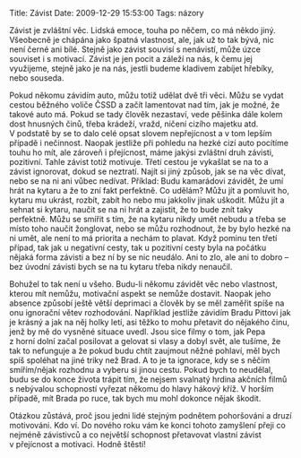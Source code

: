 Title: Závist
Date: 2009-12-29 15:53:00
Tags: názory

Závist je zvláštní věc. Lidská emoce, touha po něčem, co má někdo
jiný. Všeobecně je chápána jako špatná vlastnost, ale, jak už to
tak bývá, nic není černé ani bílé. Stejně jako závist souvisí
s nenávistí, může úzce souviset i s motivací. Závist je jen pocit a
záleží na nás, k čemu jej využijeme, stejně jako je na nás, jestli
budeme kladivem zabíjet hřebíky, nebo souseda.

Pokud někomu závidím auto, můžu totiž udělat
dvě
tři
věci. Můžu se vydat cestou běžného voliče ČSSD a začít lamentovat
nad tím, jak je možné, že takové auto má. Pokud se tady člověk
nezastaví, vede pěšinka dále kolem dost hnusných činů, třeba
krádeží, vražd, ničení cizího majetku atd. V podstatě by se to dalo
celé opsat slovem nepřejícnost a v tom lepším případě i nečinnost.
Naopak jestliže při pohledu na hezké cizí auto pocítíme touhu ho
mít, ale zároveň i přejícnost, máme jakýsi zvláštní druh závisti,
pozitivní. Tahle závist totiž motivuje. Třetí cestou je vykašlat se
na to a závist ignorovat, dokud se neztratí. Najít si jiný způsob,
jak se na věc dívat, nebo se na ni ani vůbec nedívat.
Příklad: Budu kamarádovi závidět, že umí hrát na kytaru a že to zní
fakt perfektně. Co udělám? Můžu jít a pomluvit ho, kytaru mu
ukrást, rozbít, zabít ho nebo mu jakkoliv jinak uškodit. Můžu jít a
sehnat si kytaru, naučit se na ni hrát a zajistit, že to bude znít
taky perfektně. Můžu se smířit s tím, že na kytaru nikdy umět
nebudu a třeba se místo toho naučit žonglovat, nebo se můžu
rozhodnout, že by bylo hezké na ni umět, ale není to má priorita a
nechám to plavat. Když pominu ten třetí případ, tak jak u negativní
cesty, tak u pozitivní cesty byla na počátku nějaká forma závisti a
bez ní by se nic neudálo. Ani to zlo, ale ani to dobro – bez úvodní
závisti bych se na tu kytaru třeba nikdy nenaučil.

Bohužel to tak není u všeho. Budu-li někomu závidět věc nebo
vlastnost, kterou mít nemůžu, motivační aspekt se nemůže dostavit.
Naopak jeho absence způsobí ještě větší deprimaci a člověk by se
měl zaměřit spíše na onu ignorační větev rozhodování. Například
jestliže závidím Bradu Pittovi jak je krásný a jak na něj holky
letí, asi těžko to mohu přetavit do nějakého činu, jenž by mě do
vysněné situace uvedl. Jsou sice filmy o tom, jak Pepa z horní
dolní začal posilovat a gelovat si vlasy a dobyl svět, ale tušíme,
že tak to nefunguje a že pokud budu chtít zaujmout něžné pohlaví,
měl bych spíš spoléhat na jiné triky než Brad. A to je ta ignorace,
kdy se s něčím smířím/nějak rozhodnu a vyberu si jinou cestu. Pokud
bych to neudělal, budu se do konce života trápit tím, že nejsem
svalnatý hrdina akčních filmů s nebývalou schopností vyřezat někomu
do hlavy hákový kříž. V horším případě, mít Brada po ruce, tak bych
mu mohl dokonce nějak škodit.

Otázkou zůstává, proč jsou jedni lidé stejným podnětem pohoršováni
a druzí motivováni. Kdo ví. Do nového roku vám ke konci tohoto
zamyšlení přeji co nejméně závistivců a co největší schopnost
přetavovat vlastní závist v přejícnost a motivaci. Hodně štěstí!